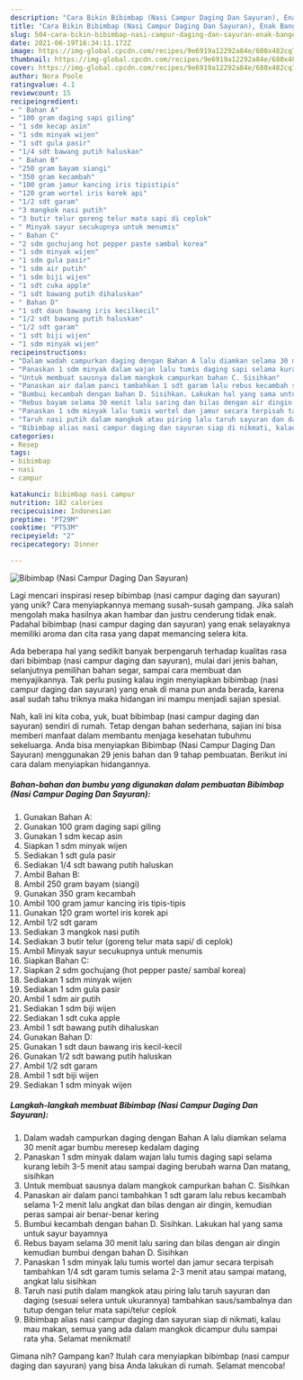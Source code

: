 ```yaml
---
description: "Cara Bikin Bibimbap (Nasi Campur Daging Dan Sayuran), Enak Banget"
title: "Cara Bikin Bibimbap (Nasi Campur Daging Dan Sayuran), Enak Banget"
slug: 504-cara-bikin-bibimbap-nasi-campur-daging-dan-sayuran-enak-banget
date: 2021-06-19T16:34:11.172Z
image: https://img-global.cpcdn.com/recipes/9e6919a12292a84e/680x482cq70/bibimbap-nasi-campur-daging-dan-sayuran-foto-resep-utama.jpg
thumbnail: https://img-global.cpcdn.com/recipes/9e6919a12292a84e/680x482cq70/bibimbap-nasi-campur-daging-dan-sayuran-foto-resep-utama.jpg
cover: https://img-global.cpcdn.com/recipes/9e6919a12292a84e/680x482cq70/bibimbap-nasi-campur-daging-dan-sayuran-foto-resep-utama.jpg
author: Nora Poole
ratingvalue: 4.1
reviewcount: 15
recipeingredient:
- " Bahan A"
- "100 gram daging sapi giling"
- "1 sdm kecap asin"
- "1 sdm minyak wijen"
- "1 sdt gula pasir"
- "1/4 sdt bawang putih haluskan"
- " Bahan B"
- "250 gram bayam siangi"
- "350 gram kecambah"
- "100 gram jamur kancing iris tipistipis"
- "120 gram wortel iris korek api"
- "1/2 sdt garam"
- "3 mangkok nasi putih"
- "3 butir telur goreng telur mata sapi di ceplok"
- " Minyak sayur secukupnya untuk menumis"
- " Bahan C"
- "2 sdm gochujang hot pepper paste sambal korea"
- "1 sdm minyak wijen"
- "1 sdm gula pasir"
- "1 sdm air putih"
- "1 sdm biji wijen"
- "1 sdt cuka apple"
- "1 sdt bawang putih dihaluskan"
- " Bahan D"
- "1 sdt daun bawang iris kecilkecil"
- "1/2 sdt bawang putih haluskan"
- "1/2 sdt garam"
- "1 sdt biji wijen"
- "1 sdm minyak wijen"
recipeinstructions:
- "Dalam wadah campurkan daging dengan Bahan A lalu diamkan selama 30 menit agar bumbu meresep kedalam daging"
- "Panaskan 1 sdm minyak dalam wajan lalu tumis daging sapi selama kurang lebih 3-5 menit atau sampai daging berubah warna Dan matang, sisihkan"
- "Untuk membuat sausnya dalam mangkok campurkan bahan C. Sisihkan"
- "Panaskan air dalam panci tambahkan 1 sdt garam lalu rebus kecambah selama 1-2 menit lalu angkat dan bilas dengan air dingin, kemudian peras sampai air benar-benar kering"
- "Bumbui kecambah dengan bahan D. Sisihkan. Lakukan hal yang sama untuk sayur bayamnya"
- "Rebus bayam selama 30 menit lalu saring dan bilas dengan air dingin kemudian bumbui dengan bahan D. Sisihkan"
- "Panaskan 1 sdm minyak lalu tumis wortel dan jamur secara terpisah tambahkan 1/4 sdt garam tumis selama 2-3 menit atau sampai matang, angkat lalu sisihkan"
- "Taruh nasi putih dalam mangkok atau piring lalu taruh sayuran dan daging (sesuai selera untuk ukurannya) tambahkan saus/sambalnya dan tutup dengan telur mata sapi/telur ceplok"
- "Bibimbap alias nasi campur daging dan sayuran siap di nikmati, kalau mau makan, semua yang ada dalam mangkok dicampur dulu sampai rata yha. Selamat menikmati!"
categories:
- Resep
tags:
- bibimbap
- nasi
- campur

katakunci: bibimbap nasi campur 
nutrition: 182 calories
recipecuisine: Indonesian
preptime: "PT29M"
cooktime: "PT53M"
recipeyield: "2"
recipecategory: Dinner

---
```



![Bibimbap (Nasi Campur Daging Dan Sayuran)](https://img-global.cpcdn.com/recipes/9e6919a12292a84e/680x482cq70/bibimbap-nasi-campur-daging-dan-sayuran-foto-resep-utama.jpg)

Lagi mencari inspirasi resep bibimbap (nasi campur daging dan sayuran) yang unik? Cara menyiapkannya memang susah-susah gampang. Jika salah mengolah maka hasilnya akan hambar dan justru cenderung tidak enak. Padahal bibimbap (nasi campur daging dan sayuran) yang enak selayaknya memiliki aroma dan cita rasa yang dapat memancing selera kita.

Ada beberapa hal yang sedikit banyak berpengaruh terhadap kualitas rasa dari bibimbap (nasi campur daging dan sayuran), mulai dari jenis bahan, selanjutnya pemilihan bahan segar, sampai cara membuat dan menyajikannya. Tak perlu pusing kalau ingin menyiapkan bibimbap (nasi campur daging dan sayuran) yang enak di mana pun anda berada, karena asal sudah tahu triknya maka hidangan ini mampu menjadi sajian spesial.




Nah, kali ini kita coba, yuk, buat bibimbap (nasi campur daging dan sayuran) sendiri di rumah. Tetap dengan bahan sederhana, sajian ini bisa memberi manfaat dalam membantu menjaga kesehatan tubuhmu sekeluarga. Anda bisa menyiapkan Bibimbap (Nasi Campur Daging Dan Sayuran) menggunakan 29 jenis bahan dan 9 tahap pembuatan. Berikut ini cara dalam menyiapkan hidangannya.

<!--inarticleads1-->

##### Bahan-bahan dan bumbu yang digunakan dalam pembuatan Bibimbap (Nasi Campur Daging Dan Sayuran):

1. Gunakan  Bahan A:
1. Gunakan 100 gram daging sapi giling
1. Gunakan 1 sdm kecap asin
1. Siapkan 1 sdm minyak wijen
1. Sediakan 1 sdt gula pasir
1. Sediakan 1/4 sdt bawang putih haluskan
1. Ambil  Bahan B:
1. Ambil 250 gram bayam (siangi)
1. Gunakan 350 gram kecambah
1. Ambil 100 gram jamur kancing iris tipis-tipis
1. Gunakan 120 gram wortel iris korek api
1. Ambil 1/2 sdt garam
1. Sediakan 3 mangkok nasi putih
1. Sediakan 3 butir telur (goreng telur mata sapi/ di ceplok)
1. Ambil  Minyak sayur secukupnya untuk menumis
1. Siapkan  Bahan C:
1. Siapkan 2 sdm gochujang (hot pepper paste/ sambal korea)
1. Sediakan 1 sdm minyak wijen
1. Sediakan 1 sdm gula pasir
1. Ambil 1 sdm air putih
1. Sediakan 1 sdm biji wijen
1. Sediakan 1 sdt cuka apple
1. Ambil 1 sdt bawang putih dihaluskan
1. Gunakan  Bahan D:
1. Gunakan 1 sdt daun bawang iris kecil-kecil
1. Gunakan 1/2 sdt bawang putih haluskan
1. Ambil 1/2 sdt garam
1. Ambil 1 sdt biji wijen
1. Sediakan 1 sdm minyak wijen




<!--inarticleads2-->

##### Langkah-langkah membuat Bibimbap (Nasi Campur Daging Dan Sayuran):

1. Dalam wadah campurkan daging dengan Bahan A lalu diamkan selama 30 menit agar bumbu meresep kedalam daging
1. Panaskan 1 sdm minyak dalam wajan lalu tumis daging sapi selama kurang lebih 3-5 menit atau sampai daging berubah warna Dan matang, sisihkan
1. Untuk membuat sausnya dalam mangkok campurkan bahan C. Sisihkan
1. Panaskan air dalam panci tambahkan 1 sdt garam lalu rebus kecambah selama 1-2 menit lalu angkat dan bilas dengan air dingin, kemudian peras sampai air benar-benar kering
1. Bumbui kecambah dengan bahan D. Sisihkan. Lakukan hal yang sama untuk sayur bayamnya
1. Rebus bayam selama 30 menit lalu saring dan bilas dengan air dingin kemudian bumbui dengan bahan D. Sisihkan
1. Panaskan 1 sdm minyak lalu tumis wortel dan jamur secara terpisah tambahkan 1/4 sdt garam tumis selama 2-3 menit atau sampai matang, angkat lalu sisihkan
1. Taruh nasi putih dalam mangkok atau piring lalu taruh sayuran dan daging (sesuai selera untuk ukurannya) tambahkan saus/sambalnya dan tutup dengan telur mata sapi/telur ceplok
1. Bibimbap alias nasi campur daging dan sayuran siap di nikmati, kalau mau makan, semua yang ada dalam mangkok dicampur dulu sampai rata yha. Selamat menikmati!




Gimana nih? Gampang kan? Itulah cara menyiapkan bibimbap (nasi campur daging dan sayuran) yang bisa Anda lakukan di rumah. Selamat mencoba!
